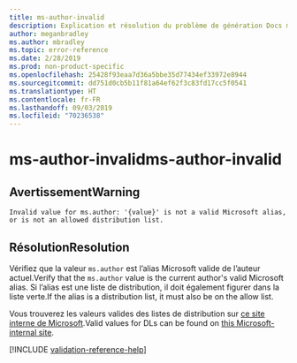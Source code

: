 ```yaml
---
title: ms-author-invalid
description: Explication et résolution du problème de génération Docs ms-author-invalid
author: meganbradley
ms.author: mbradley
ms.topic: error-reference
ms.date: 2/28/2019
ms.prod: non-product-specific
ms.openlocfilehash: 25428f93eaa7d36a5bbe35d77434ef33972e8944
ms.sourcegitcommit: dd751d0cb5b11f81a64ef62f3c83fd17cc5f0541
ms.translationtype: HT
ms.contentlocale: fr-FR
ms.lasthandoff: 09/03/2019
ms.locfileid: "70236538"
---
```

# <a name="ms-author-invalid"></a><span data-ttu-id="d8fda-103">ms-author-invalid</span><span class="sxs-lookup"><span data-stu-id="d8fda-103">ms-author-invalid</span></span>

## <a name="warning"></a><span data-ttu-id="d8fda-104">Avertissement</span><span class="sxs-lookup"><span data-stu-id="d8fda-104">Warning</span></span>

`Invalid value for ms.author: '{value}' is not a valid Microsoft alias, or is not an allowed distribution list.`

## <a name="resolution"></a><span data-ttu-id="d8fda-105">Résolution</span><span class="sxs-lookup"><span data-stu-id="d8fda-105">Resolution</span></span>

<span data-ttu-id="d8fda-106">Vérifiez que la valeur `ms.author` est l’alias Microsoft valide de l’auteur actuel.</span><span class="sxs-lookup"><span data-stu-id="d8fda-106">Verify that the `ms.author` value is the current author's valid Microsoft alias.</span></span> <span data-ttu-id="d8fda-107">Si l’alias est une liste de distribution, il doit également figurer dans la liste verte.</span><span class="sxs-lookup"><span data-stu-id="d8fda-107">If the alias is a distribution list, it must also be on the allow list.</span></span>

<span data-ttu-id="d8fda-108">Vous trouverez les valeurs valides des listes de distribution sur [ce site interne de Microsoft](https://docsmetadatatool.azurewebsites.net/allowlists).</span><span class="sxs-lookup"><span data-stu-id="d8fda-108">Valid values for DLs can be found on [this Microsoft-internal site](https://docsmetadatatool.azurewebsites.net/allowlists).</span></span>

<!--make sure to add this file to your includes folder and verify the path-->
[!INCLUDE [validation-reference-help](includes/validation-reference-help.md)]

